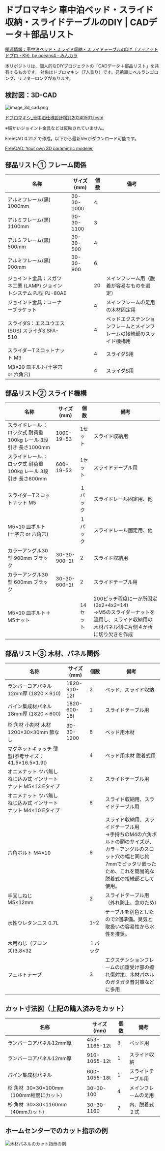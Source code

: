 # ドブロマキシ 車中泊ベッド・スライド収納・スライドテーブルのDIY | CADデータ＋部品リスト



[関連情報：車中泊ベッド・スライド収納・スライドテーブルのDIY（フィアット ドブロ・K9）by oceans4 - みんカラ](https://minkara.carview.co.jp/userid/3643861/car/3600346/8404194/note.aspx)

本リポジトリは、個人的なDIYプロジェクトの「CADデータ＋部品リスト」を共有するものです。
対象はドブロマキシ（7人乗り）です。兄弟車にベルランゴロング、リフターロングがあります。


## 検討図：3D-CAD

![image_3d_cad.png](image_3d_cad.png)


[ドブロマキシ_車中泊仕様設計検討20240501.fcstd](ドブロマキシ_車中泊仕様設計検討20240501.fcstd)

※細かいジョイント金具などは反映されていません。

FreeCAD 0.21.2 で作成。以下から最新Verがダウンロード可能です。

[FreeCAD: Your own 3D parametric modeler](https://www.freecad.org/downloads.php)


## 部品リスト① フレーム関係


| 名称                                          | サイズ(mm)    | 個数  | 備考                                  |
| ------------------------------------------- | ---------- | --- | ----------------------------------- |
| アルミフレーム(黒) 1000mm                           | 30-30-1000 | 4   |                                     |
| アルミフレーム(黒) 1100mm                           | 30-30-1100 | 3   |                                     |
| アルミフレーム(黒) 500mm                            | 30-30-500  | 4   |                                     |
| アルミフレーム(黒) 900mm                            | 30-30-900  | 6   |                                     |
| ジョイント金具：スガツネ工業 (LAMP) ジョイントシステム PJ型 PJ-80AE |            | 20  | メインフレーム用（脱着が容易なものを選定）               |
| ジョイント金具：コーナーブラケット                           |            | 4   | メインフレームの足用の木材固定用                    |
| スライダS：エスユウエス(SUS) スライダS SFA-510             |            | 4   | ベッドエクステンションフレームとメインフレームの接続部のスライド機構用 |
| スライダーTスロットナット M3                            |            | 4   | スライダS用                              |
| M3×20 皿ボルト(十字穴 or 六角穴)                      |            | 4   | スライダS用                              |

## 部品リスト② スライド機構

|名称|サイズ(mm)|個数|備考|
|---|---|---|---|
|スライドレール ：ロック式 耐荷重 100kg レール 3段引き 長さ1000mm|1000-19-53|1セット|スライド収納用|
|スライドレール ：ロック式 耐荷重 100kg レール 3段引き 長さ600mm|600-19-53|1セット|スライドテーブル用|
|スライダーTスロットナット M5||１パック|スライドレール固定用、他|
|M5×10 皿ボルト(十字穴 or 六角穴)||１パック|スライドレール固定用、他|
|カラーアングル30型 900mm ブラック|30-30-900-2t|2|スライド収納用|
|カラーアングル30型 600mm ブラック|30-30-600-2t|2|スライドテーブル用|
|M5×10 皿ボルト＋M5ナット||14セット|200ピッチ程度に一か所固定(3x2+4x2=14)  <br>→M5のスライダーナットを流用し、スライド収納用の木材パネル側に片側４か所に切り欠きを作成|


## 部品リスト③ 木材、パネル関係


| 名称                                    | サイズ(mm)      | 個数   | 備考                                                                                                |
| ------------------------------------- | ------------ | ---- | ------------------------------------------------------------------------------------------------- |
| ランバーコアパネル12mm厚 (1820 × 910)           | 1820-910-12t | 2    | ベッド、スライド収納                                                                                        |
| パイン集成材パネル 18mm厚 (1820 × 600)          | 1820-600-18t | 1    | スライドテーブル用                                                                                         |
| 杉 角材 小割材 木材 1200×30×30mm 節なし          | 30-30-1200   | 8    | ベッド用木材                                                                                            |
| マグネットキャッチ 薄型(参考サイズ：41.5×16.5×1.9t)    |              | 4    | ベッド用木材 脱着式用                                                                                       |
| オニメナット ツバ無し ねじ込み式 インサートナット M5×13 Eタイプ |              | 2    | スライドテーブル用                                                                                         |
| オニメナット ツバ無し ねじ込み式 インサートナット M4×10 Eタイプ |              | 8    | スライド収納用、スライドテーブル用                                                                                 |
| 六角ボルト M4×10                           |              | 8    | スライド収納用、スライドテーブル用  <br>→手持ちのM4の六角ボルトの頭のサイズが、カラーアングルのスロット穴の幅と同じ約7mmでピッタリ嵌ったため、これを簡易的な脱着式の接続部として使用。 |
| 手回しねじ　M5×12mm                         |              | 2    | スライドテーブル用（外れ防止、念のため）                                                                              |
| 水性ウレタンニス 0.7L                         |              | 1~2  | テーブルを別色としたので2個準備。臭気と取扱いの容易性から水性を推奨。                                                               |
| 木用ねじ（ブロンズ)3.8×32                      |              | １パック |                                                                                                   |
| フェルトテープ                               |              | 3    | エクステンションフレームの加重受け部の擦れ傷対策、木材パネルのガタガタ音対策などに多用                                                       |

## カット寸法図（上記の購入済みをカット）

| 名称                             | サイズ(mm)      | 個数  | 備考         |
| ------------------------------ | ------------ | --- | ---------- |
| ランバーコアパネル12mm厚                 | 453-1165-12t | 3   | ベッド用       |
| ランバーコアパネル12mm厚                 | 910-1055-12t | 1   | スライド収納     |
| パイン集成材パネル                      | 600-1055-18t | 1   | スライドテーブル用  |
| 杉 角材  30×30×100mm（100mm程度にカット） | 30-30-100    | 4   | メインフレームの足用 |
| 杉 角材  30×30×1160mm（40mmカット）    | 30-30-1160   | 7   | 内、脱着式２式    |

## ホームセンターでのカット指示の例


![木材パネルのカット指示の例](木材パネルのカット指示の例.png)
